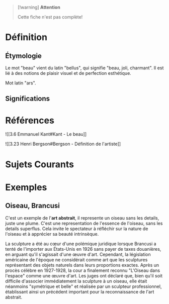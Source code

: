 > [!warning] **Attention**
>
> Cette fiche n'est pas complète!

# Définition

## Étymologie

Le mot "beau" vient du latin "bellus", qui signifie "beau, joli, charmant". Il est lié à des notions de plaisir visuel et de perfection esthétique.

Mot latin "ars".

## Significations

# Références

![[3.6 Emmanuel Kant#Kant - Le beau]]

![[3.23 Henri Bergson#Bergson - Définition de l'artiste]]

# Sujets Courants

# Exemples

## Oiseau, Brancusi

C'est un exemple de l'**art abstrait**, il represente un oiseau sans les details, juste une plume. C'est une representation de l'essence de l'oiseau, sans les details superflus. Cela invite le spectateur à réfléchir sur la nature de l'oiseau et à apprécier sa beauté intrinsèque.

La sculpture a été au cœur d'une polémique juridique lorsque Brancusi a tenté de l'importer aux États-Unis en 1926 sans payer de taxes douanières, en arguant qu'il s'agissait d'une œuvre d'art. Cependant, la législation américaine de l'époque ne considérait comme art que les sculptures représentant des objets naturels dans leurs proportions exactes. Après un procès célèbre en 1927-1928, la cour a finalement reconnu "L'Oiseau dans l'espace" comme une œuvre d'art. Les juges ont déclaré que, bien qu'il soit difficile d'associer immédiatement la sculpture à un oiseau, elle était néanmoins "symétrique et belle" et réalisée par un sculpteur professionnel, établissant ainsi un précédent important pour la reconnaissance de l'art abstrait​.
